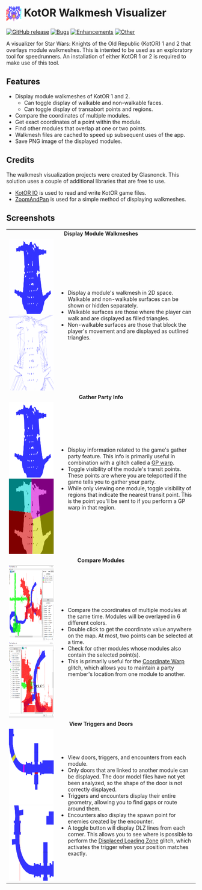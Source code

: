 <h1> <img src="WalkmeshVisualizerWpf/Resources/Icon.png" height="40" width="40" align="top" /> KotOR Walkmesh Visualizer</h1>

[![GitHub release](https://img.shields.io/github/v/release/Glasnonck/WalkmeshVisualizer?display_name=tag&color=blueviolet)](https://github.com/Glasnonck/WalkmeshVisualizer/releases/latest)
[![Bugs](https://img.shields.io/github/issues-search/Glasnonck/WalkmeshVisualizer?label=bugs&color=red&query=is%3Aopen+label%3Abug)](https://github.com/glasnonck/WalkmeshVisualizer/labels/bug)
[![Enhancements](https://img.shields.io/github/issues-search/Glasnonck/WalkmeshVisualizer?label=enhancements&color=yellowgreen&query=is%3Aopen+label%3Aenhancement)](https://github.com/glasnonck/WalkmeshVisualizer/labels/enhancement)
[![Other](https://img.shields.io/github/issues-search/Glasnonck/WalkmeshVisualizer?label=other&color=blue&query=is%3Aopen+label%3Abug+-label%3Aenhancement)](https://github.com/glasnonck/WalkmeshVisualizer/issues?q=is%3Aopen+-label%3Abug+-label%3Aenhancement)

A visualizer for Star Wars: Knights of the Old Republic (KotOR) 1 and 2 that overlays module walkmeshes. This is intented to be used as an exploratory tool for speedrunners. An installation of either KotOR 1 or 2 is required to make use of this tool.

## Features
* Display module walkmeshes of KotOR 1 and 2.
  * Can toggle display of walkable and non-walkable faces.
  * Can toggle display of transabort points and regions.
* Compare the coordinates of multiple modules.
* Get exact coordinates of a point within the module.
* Find other modules that overlap at one or two points.
* Walkmesh files are cached to speed up subsequent uses of the app.
* Save PNG image of the displayed modules.

## Credits
The walkmesh visualization projects were created by Glasnonck. This solution uses a couple of additional libraries that are free to use.
* [KotOR IO](https://github.com/LaneDibello/KotOR_IO) is used to read and write KotOR game files.
* [ZoomAndPan](https://www.codeproject.com/Articles/85603/A-WPF-custom-control-for-zooming-and-panning) is used for a simple method of displaying walkmeshes.

## Screenshots

<table>
  <tr><td colspan="2" align="center"><b id="general">Display Module Walkmeshes</b></td></tr>
  <tr>
    <td align="center">
      <img height="200px" src="Screenshots/Toggle/valley_walkable.png" />
      <img height="200px" src="Screenshots/Toggle/valley_nonwalkable.png" />
    </td>
    <td>
      <ul>
        <li>Display a module's walkmesh in 2D space. Walkable and non-walkable surfaces can be shown or hidden separately.</li>
        <li>Walkable surfaces are those where the player can walk and are displayed as filled triangles.</li>
        <li>Non-walkable surfaces are those that block the player's movement and are displayed as outlined triangles.</li>
      </ul>
    </td>
  </tr>
  <tr><td colspan="2" align="center"><b id="modules">Gather Party Info</b></td></tr>
  <tr>
    <td align="center">
      <img height="200px" src="Screenshots/Toggle/valley_transabort.png" />
      <img height="200px" src="Screenshots/Toggle/valley_regions.png" />
    </td>
    <td>
      <ul>
        <li>Display information related to the game's gather party feature. This info is primarily useful in combination with a glitch called a <a href="https://kotor-speedruns.github.io/kotor1/Techniques/GP%20Warp">GP warp</a>.</li>
        <li>Toggle visibility of the module's transit points. These points are where you are teleported if the game tells you to gather your party.</li>
        <li>While only viewing one module, toggle visibility of regions that indicate the nearest transit point. This is the point you'll be sent to if you perform a GP warp in that region.</li>
      </ul>
    </td>
  </tr>
  <tr><td colspan="2" align="center"><b id="items">Compare Modules</b></td></tr>
  <tr>
    <td align="center">
      <img height="200px" src="Screenshots/Compare/multiple_modules.png" />
      <img height="200px" src="Screenshots/Compare/point_matching.png" />
    </td>
    <td>
      <ul>
        <li>Compare the coordinates of multiple modules at the same time. Modules will be overlayed in 6 different colors.</li>
        <li>Double click to get the coordinate value anywhere on the map. At most, two points can be selected at a time.</li>
        <li>Check for other modules whose modules also contain the selected point(s).</li>
        <li>This is primarily useful for the <a href="https://kotor-speedruns.github.io/kotor1/Major%20Glitches/Coordinate%20Warps">Coordinate Warp</a> glitch, which allows you to maintain a party member's location from one module to another.</li>
      </ul>
    </td>
  </tr>
  <tr><td colspan="2" align="center"><b id="items">View Triggers and Doors</b></td></tr>
  <tr>
    <td align="center">
      <img height="200px" src="Screenshots/Triggers/triggers.png" />
      <img height="200px" src="Screenshots/Triggers/dlz.png" />
    </td>
    <td>
      <ul>
        <li>View doors, triggers, and encounters from each module.</li>
        <li>Only doors that are linked to another module can be displayed. The door model files have not yet been analyzed, so the shape of the door is not correctly displayed.</li>
        <li>Triggers and encounters display their entire geometry, allowing you to find gaps or route around them.</li>
        <li>Encounters also display the spawn point for enemies created by the encounter.</li>
        <li>A toggle button will display DLZ lines from each corner. This allows you to see where is possible to perform the <a href="https://kotor-speedruns.github.io/kotor1/Major%20Glitches/Displaced%20Load%20Zone">Displaced Loading Zone</a> glitch, which activates the trigger when your position matches exactly.</li>
      </ul>
    </td>
  </tr>
</table>
